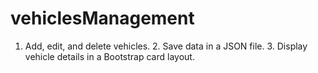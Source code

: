 # vehiclesManagement
1. Add, edit, and delete vehicles. 2. Save data in a JSON file. 3. Display vehicle details in a Bootstrap card layout.
